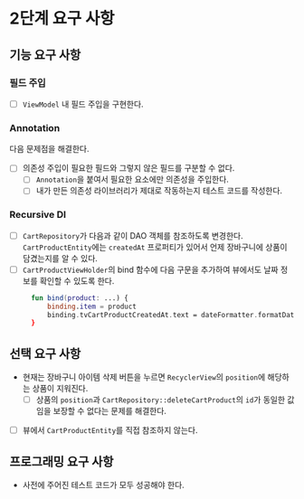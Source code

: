 # 2단계 요구 사항

## 기능 요구 사항

### 필드 주입
- [ ] `ViewModel` 내 필드 주입을 구현한다.

### Annotation
다음 문제점을 해결한다.

- [ ] 의존성 주입이 필요한 필드와 그렇지 않은 필드를 구분할 수 없다.
  - [ ] `Annotation`을 붙여서 필요한 요소에만 의존성을 주입한다.
  - [ ] 내가 만든 의존성 라이브러리가 제대로 작동하는지 테스트 코드를 작성한다.

### Recursive DI
- [ ] `CartRepository`가 다음과 같이 DAO 객체를 참조하도록 변경한다.  
  `CartProductEntity`에는 `createdAt` 프로퍼티가 있어서 언제 장바구니에 상품이 담겼는지를 알 수 있다.
- [ ] `CartProductViewHolder`의 bind 함수에 다음 구문을 추가하여 뷰에서도 날짜 정보를 확인할 수 있도록 한다.  
  ```kotlin
    fun bind(product: ...) { 
        binding.item = product
        binding.tvCartProductCreatedAt.text = dateFormatter.formatDate(product.createdAt) // 추가됨
    }
  ```

## 선택 요구 사항
- 현재는 장바구니 아이템 삭제 버튼을 누르면 `RecyclerView`의 `position`에 해당하는 상품이 지워진다.  
  - [ ] 상품의 `position`과 `CartRepository::deleteCartProduct`의 `id`가 동일한 값임을 보장할 수 없다는 문제를 해결한다.
- [ ] 뷰에서 `CartProductEntity`를 직접 참조하지 않는다.

## 프로그래밍 요구 사항
- 사전에 주어진 테스트 코드가 모두 성공해야 한다.
